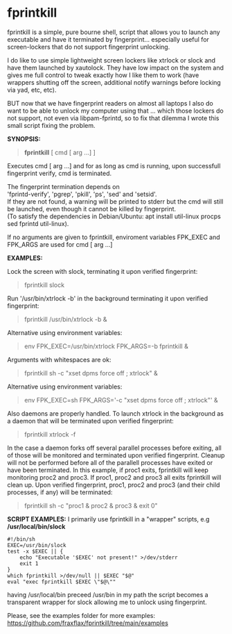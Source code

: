 # fprintkill
fprintkill is a simple, pure bourne shell, script that allows you to launch any executable and have it terminated by fingerprint... especially useful for screen-lockers that do not support fingerprint unlocking.

I do like to use simple lightweight screen lockers like xtrlock or slock and have them launched by xautolock. They have low impact on the system and gives me full control to tweak exactly how I like them to work (have wrappers shutting off the screen, additional notify warnings before locking via yad, etc, etc).

BUT now that we have fingerprint readers on almost all laptops I also do want to be able to unlock my computer using that ... which those lockers do not support, not even via libpam-fprintd, so to fix that dilemma I wrote this small script fixing the problem.

__SYNOPSIS:__ <br/>

> __fprintkill__ [ cmd [ arg ...] ]

Executes cmd [ arg ...] and for as long as cmd is running, 
upon successfull fingerprint verify, cmd is terminated.

The fingerprint termination depends on  <br/>
'fprintd-verify', 'pgrep', 'pkill', 'ps', 'sed' and 'setsid'.  <br/>
If they are not found, a warning will be printed to stderr but the cmd will still
be launched, even though it cannot be killed by fingerprint.  <br/>
(To satisfy the dependencies in Debian/Ubuntu: apt install util-linux procps sed fprintd util-linux).

If no arguments are given to fprintkill, 
enviroment variables FPK_EXEC and FPK_ARGS are used for cmd [ arg ...]

__EXAMPLES:__ <br/>

Lock the screen with slock, terminating it upon verified fingerprint:
> fprintkill slock

Run '/usr/bin/xtrlock -b' in the background terminating it upon verified fingerprint:
> fprintkill /usr/bin/xtrlock -b &

Alternative using environment variables:
> env FPK_EXEC=/usr/bin/xtrlock FPK_ARGS=-b fprintkill &

Arguments with whitespaces are ok:
> fprintkill sh -c "xset dpms force off ; xtrlock" &

Alternative using environment variables:
> env FPK_EXEC=sh FPK_ARGS='-c  "xset dpms force off ; xtrlock"' &

Also daemons are properly handled.  To launch xtrlock in the background as a daemon that
will be terminated upon verified fingerprint:
> fprintkill xtrlock -f

In the case a daemon forks off several parallel processes before exiting, all of those
will be monitored and terminated upon verified fingerprint. Cleanup will not be performed
before all of the parallell processes have exited or have been terminated. In this example,
if proc1 exits, fprintkill will keep monitoring proc2 and proc3. If proc1, proc2 and proc3
all exits fprintkill will clean up. Upon verified fingerprint, proc1, proc2 and proc3
(and their child processes, if any) will be terminated:
> fprintkill sh -c "proc1 & proc2 & proc3 & exit 0"


__SCRIPT EXAMPLES:__
I primarily use fprintkill in a "wrapper" scripts, e.g __/usr/local/bin/slock__
```shell
#!/bin/sh
EXEC=/usr/bin/slock
test -x $EXEC || { 
    echo "Executable '$EXEC' not present!" >/dev/stderr
    exit 1
}
which fprintkill >/dev/null || $EXEC "$@"
eval "exec fprintkill $EXEC \"$@\""
```
having /usr/local/bin preceed /usr/bin in my path the script becomes a transparent wrapper for slock allowing me to unlock using fingerprint.

Please, see the examples folder for more examples:\
https://github.com/fraxflax/fprintkill/tree/main/examples
